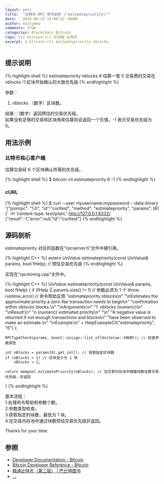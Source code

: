 ```yaml
---
layout: post
title:  "比特币 RPC 命令剖析 \"estimatepriority\""
date:   2018-06-15 14:09:52 +0800
author: mistydew
comments: true
categories: Blockchain Bitcoin
tags: CLI bitcoin-cli 区块链 比特币
excerpt: $ bitcoin-cli estimatepriority nblocks
---
```

## 提示说明

{% highlight shell %}
estimatepriority nblocks # 估算一笔 0 交易费的交易在 nblocks 个区块开始确认的大致优先级
{% endhighlight %}

参数：<br>
1. nblocks （数字）区块数。

结果：（数字）返回预估的交易优先级。<br>
如果没有足够的交易和区块用来估算则会返回一个负值，-1 表示交易优先级为 0。

## 用法示例

### 比特币核心客户端

估算交易经 6 个区块确认所需的优先级。

{% highlight shell %}
$ bitcoin-cli estimatepriority 6
-1
{% endhighlight %}

### cURL

{% highlight shell %}
$ curl --user myusername:mypassword --data-binary '{"jsonrpc": "1.0", "id":"curltest", "method": "estimatepriority", "params": [6] }' -H 'content-type: text/plain;' http://127.0.0.1:8332/
{"result":-1,"error":null,"id":"curltest"}
{% endhighlight %}

## 源码剖析
estimatepriority 对应的函数在“rpcserver.h”文件中被引用。

{% highlight C++ %}
extern UniValue estimatepriority(const UniValue& params, bool fHelp); // 预估交易优先级
{% endhighlight %}

实现在“rpcmining.cpp”文件中。

{% highlight C++ %}
UniValue estimatepriority(const UniValue& params, bool fHelp)
{
    if (fHelp || params.size() != 1) // 参数必须为 1 个
        throw runtime_error( // 命令帮助反馈
            "estimatepriority nblocks\n"
            "\nEstimates the approximate priority a zero-fee transaction needs to begin\n"
            "confirmation within nblocks blocks.\n"
            "\nArguments:\n"
            "1. nblocks     (numeric)\n"
            "\nResult:\n"
            "n              (numeric) estimated priority\n"
            "\n"
            "A negative value is returned if not enough transactions and blocks\n"
            "have been observed to make an estimate.\n"
            "\nExample:\n"
            + HelpExampleCli("estimatepriority", "6")
            );

    RPCTypeCheck(params, boost::assign::list_of(UniValue::VNUM)); // 检查参数类型

    int nBlocks = params[0].get_int(); // 获取指定区块数
    if (nBlocks < 1) // 区块至少为 1 块
        nBlocks = 1;

    return mempool.estimatePriority(nBlocks); // 在交易内存池中根据块数估算交易优先级，并返回
}
{% endhighlight %}

基本流程：<br>
1.处理命令帮助和参数个数。<br>
2.参数类型检查。<br>
3.获取指定的块数，最低为 1 块。<br>
4.在交易内存池中通过块数预估交易优先级并返回。

Thanks for your time.

## 参照
* [Developer Documentation - Bitcoin](https://bitcoin.org/en/developer-documentation)
* [Bitcoin Developer Reference - Bitcoin](https://bitcoin.org/en/developer-reference#estimatepriority)
* [精通比特币（第二版） \| 巴比特图书](http://book.8btc.com/masterbitcoin2cn)
* [...](https://github.com/mistydew/blockchain)
